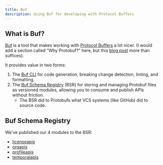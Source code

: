 ```yaml
---
title: Buf
description: Using Buf for developing with Protocol Buffers
---
```


## What is Buf?

[Buf][buf] is a tool that makes working with [Protocol Buffers][protobuf] a lot nicer. (I would add a section called “Why Protobuf?” here, but this [blog post][why-protobuf] more than suffices).

[buf]: https://buf.build/
[protobuf]: https://protobuf.dev/
[why-protobuf]: https://buf.build/blog/the-real-reason-to-use-protobuf

It provides value in two forms:

1. The [Buf CLI][cli] for code generation, breaking change detection, linting, and formatting.
1. The [Buf Schema Registry][bsr] (BSR) for storing and managing Protobuf files as versioned modules, allowing you to consume and publish APIs without friction.
   - The BSR did to Protobufs what VCS systems (like GitHub) did to source code.

[bsr]: https://buf.build/docs/bsr/introduction
[cli]: https://buf.build/docs/ecosystem/cli-overview

## Buf Schema Registry

We've published our 4 modules to the BSR:

- [licenseapis]
- [orgapis]
- [profileapis]
- [temporalapis]

[licenseapis]: https://buf.build/kevinmichaelchen/licenseapis/docs/main:license.v1beta1
[orgapis]: https://buf.build/kevinmichaelchen/orgapis/docs/main:org.v1beta1
[profileapis]: https://buf.build/kevinmichaelchen/profileapis/docs/main:profile.v1beta1
[temporalapis]: https://buf.build/kevinmichaelchen/temporalapis/docs/main:temporal.v1beta1
